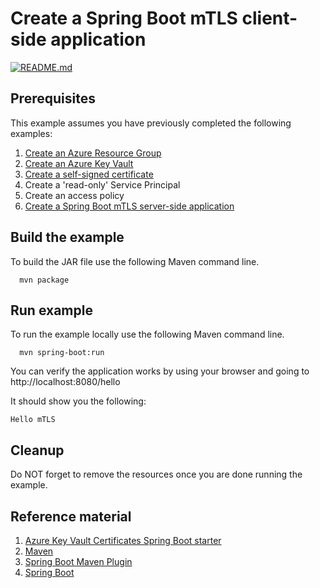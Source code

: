
# Create a Spring Boot mTLS client-side application

[![README.md](https://github.com/Azure-Samples/java-on-azure-examples/actions/workflows/keyvault_spring-boot-mtls-client-side_README_md.yml/badge.svg)](https://github.com/Azure-Samples/java-on-azure-examples/actions/workflows/keyvault_spring-boot-mtls-client-side_README_md.yml)

## Prerequisites

This example assumes you have previously completed the following examples:

1. [Create an Azure Resource Group](../../general/group/create/README.md)
1. [Create an Azure Key Vault](../create/README.md)
1. [Create a self-signed certificate](../create-self-signed-certificate/README.md)
1. Create a 'read-only' Service Principal
1. Create an access policy
1. [Create a Spring Boot mTLS server-side application](../spring-boot-mtls-server-side/README.md)

## Build the example

To build the JAR file use the following Maven command line.

```shell
  mvn package
```

## Run example

To run the example locally use the following Maven command line.

<!-- workflow.skip() -->
```shell
  mvn spring-boot:run
```

You can verify the application works by using your browser and going
to http://localhost:8080/hello

It should show you the following:

```text
Hello mTLS
```

## Cleanup

Do NOT forget to remove the resources once you are done running the example.

## Reference material

1. [Azure Key Vault Certificates Spring Boot starter](https://github.com/Azure/azure-sdk-for-java/tree/master/sdk/spring/azure-spring-boot-starter-keyvault-certificates)
1. [Maven](https://maven.apache.org/README.md)
1. [Spring Boot Maven Plugin](https://docs.spring.io/spring-boot/docs/current/maven-plugin/reference/htmlsingle/README.md)
1. [Spring Boot](https://spring.io/projects/spring-boot)
